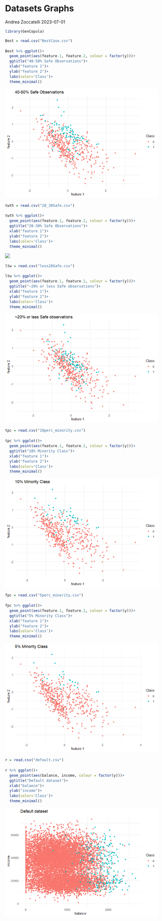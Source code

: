 Datasets Graphs
================
Andrea Zoccatelli
2023-07-01

``` r
library(GenCopula)
```

``` r
Best = read.csv("BestCase.csv")

Best %>% ggplot()+
  geom_point(aes(feature.1, feature.2, colour = factor(y)))+
  ggtitle("40-50% Safe Observations")+
  xlab("feature 1")+
  ylab("feature 2")+
  labs(color='Class')+
  theme_minimal()
```

![](Graphs/BestCase-1.png)<!-- -->

``` r
twth = read.csv("20_30Safe.csv")

twth %>% ggplot()+
  geom_point(aes(feature.1, feature.2, colour = factor(y)))+
  ggtitle("20-30% Safe Observations")+
  xlab("feature 1")+
  ylab("feature 2")+
  labs(color='Class')+
  theme_minimal()
```

![](Graphs_files/figure-gfm/20_30Safe-1.png)<!-- -->

``` r
ltw = read.csv("less20Safe.csv")

ltw %>% ggplot()+
  geom_point(aes(feature.1, feature.2, colour = factor(y)))+
  ggtitle("~20% or less Safe observations")+
  xlab("feature 1")+
  ylab("feature 2")+
  labs(color='Class')+
  theme_minimal()
```

![](Graphs/less20Safe-1.png)<!-- -->

``` r
tpc = read.csv("10perc_minority.csv")

tpc %>% ggplot()+
  geom_point(aes(feature.1, feature.2, colour = factor(y)))+
  ggtitle("10% Minority Class")+
  xlab("feature 1")+
  ylab("feature 2")+
  labs(color='Class')+
  theme_minimal()
```

![](Graphs/10perc_minority-1.png)<!-- -->

``` r
fpc = read.csv("5perc_minority.csv")

fpc %>% ggplot()+
  geom_point(aes(feature.1, feature.2, colour = factor(y)))+
  ggtitle("5% Minority Class")+
  xlab("feature 1")+
  ylab("feature 2")+
  labs(color='Class')+
  theme_minimal()
```

![](Graphs/5perc_minority-1.png)<!-- -->

``` r
r = read.csv("default.csv")

r %>% ggplot()+
  geom_point(aes(balance, income, colour = factor(y)))+
  ggtitle("Default dataset")+
  xlab("balance")+
  ylab("income")+
  labs(color='Class')+
  theme_minimal()
```

![](Graphs/default-1.png)<!-- -->

